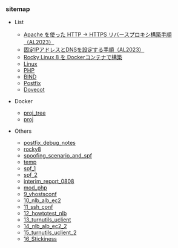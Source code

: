 ### sitemap
- List
  - [Apache を使った HTTP → HTTPS リバースプロキシ構築手順（AL2023）](https://techmsy.github.io/technote/techinfo/rvproxy)
  - [固定IPアドレスとDNSを設定する手順（AL2023）](https://techmsy.github.io/technote/techinfo/ipaddress)
  - [Rocky Linux 8 を Dockerコンテナで構築](https://techmsy.github.io/technote/techinfo/rockylinux8)
  - [Linux](https://techmsy.github.io/technote/techinfo/bestpractice_of_linux)
  - [PHP](https://techmsy.github.io/technote/techinfo/php)
  - [BIND](https://techmsy.github.io/technote/techinfo/bind)
  - [Postfix](https://techmsy.github.io/technote/techinfo/postfix)
  - [Dovecot](https://techmsy.github.io/technote/techinfo/dovecot)

- Docker
  - [proj_tree](https://techmsy.github.io/technote/docker/proj_tree)
  - [proj](https://techmsy.github.io/technote/docker/proj)

- Others
  - [postfix_debug_notes](https://techmsy.github.io/technote/others/postfix_debug_notes)
  - [rocky8](https://techmsy.github.io/technote/others/rocky8)
  - [spoofing_scenario_and_spf](https://techmsy.github.io/technote/others/spoofing_scenario_and_spf)
  - [temp](https://techmsy.github.io/technote/others/temp)
  - [spf_1](https://techmsy.github.io/technote/others/spf_1)
  - [spf_2](https://techmsy.github.io/technote/others/spf_2)
  - [interim_report_0808](https://techmsy.github.io/technote/others/interim_report_0808)
  - [mod_php](https://techmsy.github.io/technote/others/mod_php)
  - [9_vhostsconf](https://techmsy.github.io/technote/others/9_vhostsconf)
  - [10_nlb_alb_ec2](https://techmsy.github.io/technote/others/10_nlb_alb_ec2)
  - [11_ssh_conf](https://techmsy.github.io/technote/others/11_ssh_conf)
  - [12_howtotest_nlb](https://techmsy.github.io/technote/others/12_howtotest_nlb)
  - [13_turnutils_uclient](https://techmsy.github.io/technote/others/13_turnutils_uclient)
  - [14_nlb_alb_ec2_2](https://techmsy.github.io/technote/others/14_nlb_alb_ec2_2)
  - [15_turnutils_uclient_2](https://techmsy.github.io/technote/others/15_turnutils_uclient_2)
  - [16_Stickiness](https://techmsy.github.io/technote/others/16_Stickiness)
